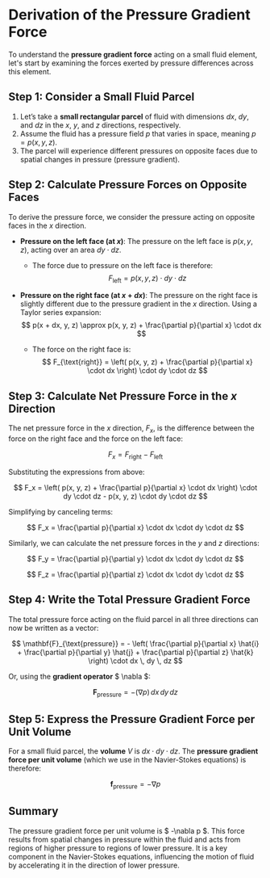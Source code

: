 # Derivation of the Pressure Gradient Force

To understand the **pressure gradient force** acting on a small fluid element, let's start by examining the forces exerted by pressure differences across this element.

## Step 1: Consider a Small Fluid Parcel

1. Let’s take a **small rectangular parcel** of fluid with dimensions $dx$, $dy$, and $dz$ in the $x$, $y$, and $z$ directions, respectively.
2. Assume the fluid has a pressure field $p$ that varies in space, meaning $p = p(x, y, z)$.
3. The parcel will experience different pressures on opposite faces due to spatial changes in pressure (pressure gradient).

## Step 2: Calculate Pressure Forces on Opposite Faces

To derive the pressure force, we consider the pressure acting on opposite faces in the $x$ direction.

- **Pressure on the left face (at $x$)**: The pressure on the left face is $p(x, y, z)$, acting over an area $dy \cdot dz$.
    - The force due to pressure on the left face is therefore:
      $$
      F_{\text{left}} = p(x, y, z) \cdot dy \cdot dz
      $$
  
- **Pressure on the right face (at $x + dx$)**: The pressure on the right face is slightly different due to the pressure gradient in the $x$ direction. Using a Taylor series expansion:
    $$
    p(x + dx, y, z) \approx p(x, y, z) + \frac{\partial p}{\partial x} \cdot dx
    $$
    - The force on the right face is:
      $$
      F_{\text{right}} = \left( p(x, y, z) + \frac{\partial p}{\partial x} \cdot dx \right) \cdot dy \cdot dz
      $$

## Step 3: Calculate Net Pressure Force in the $x$ Direction

The net pressure force in the $x$ direction, $F_x$, is the difference between the force on the right face and the force on the left face:

$$
F_x = F_{\text{right}} - F_{\text{left}}
$$

Substituting the expressions from above:

$$
F_x = \left( p(x, y, z) + \frac{\partial p}{\partial x} \cdot dx \right) \cdot dy \cdot dz - p(x, y, z) \cdot dy \cdot dz
$$

Simplifying by canceling terms:

$$
F_x = \frac{\partial p}{\partial x} \cdot dx \cdot dy \cdot dz
$$

Similarly, we can calculate the net pressure forces in the $y$ and $z$ directions:

$$
F_y = \frac{\partial p}{\partial y} \cdot dx \cdot dy \cdot dz
$$

$$
F_z = \frac{\partial p}{\partial z} \cdot dx \cdot dy \cdot dz
$$

## Step 4: Write the Total Pressure Gradient Force

The total pressure force acting on the fluid parcel in all three directions can now be written as a vector:

$$
\mathbf{F}_{\text{pressure}} = - \left( \frac{\partial p}{\partial x} \hat{i} + \frac{\partial p}{\partial y} \hat{j} + \frac{\partial p}{\partial z} \hat{k} \right) \cdot dx \, dy \, dz
$$

Or, using the **gradient operator** $ \nabla $:

$$
\mathbf{F}_{\text{pressure}} = - (\nabla p) \, dx \, dy \, dz
$$

## Step 5: Express the Pressure Gradient Force per Unit Volume

For a small fluid parcel, the **volume** $V$ is $dx \cdot dy \cdot dz$. The **pressure gradient force per unit volume** (which we use in the Navier-Stokes equations) is therefore:

$$
\mathbf{f}_{\text{pressure}} = -\nabla p
$$

## Summary

The pressure gradient force per unit volume is $ -\nabla p $. This force results from spatial changes in pressure within the fluid and acts from regions of higher pressure to regions of lower pressure. It is a key component in the Navier-Stokes equations, influencing the motion of fluid by accelerating it in the direction of lower pressure.
